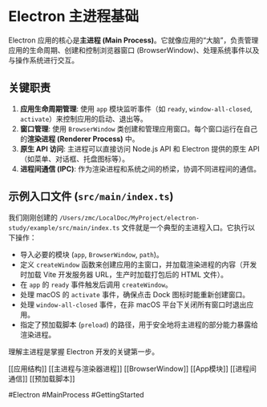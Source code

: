 # Electron 主进程基础

Electron 应用的核心是**主进程 (Main Process)**。它就像应用的“大脑”，负责管理应用的生命周期、创建和控制浏览器窗口 (BrowserWindow)、处理系统事件以及与操作系统进行交互。

## 关键职责

1.  **应用生命周期管理**: 使用 `app` 模块监听事件（如 `ready`, `window-all-closed`, `activate`）来控制应用的启动、退出等。
2.  **窗口管理**: 使用 `BrowserWindow` 类创建和管理应用窗口。每个窗口运行在自己的**渲染进程 (Renderer Process)** 中。
3.  **原生 API 访问**: 主进程可以直接访问 Node.js API 和 Electron 提供的原生 API（如菜单、对话框、托盘图标等）。
4.  **进程间通信 (IPC)**: 作为渲染进程和系统之间的桥梁，协调不同进程间的通信。

## 示例入口文件 (`src/main/index.ts`)

我们刚刚创建的 `/Users/zmc/LocalDoc/MyProject/electron-study/example/src/main/index.ts` 文件就是一个典型的主进程入口。它执行以下操作：

*   导入必要的模块 (`app`, `BrowserWindow`, `path`)。
*   定义 `createWindow` 函数来创建应用的主窗口，并加载渲染进程的内容（开发时加载 Vite 开发服务器 URL，生产时加载打包后的 HTML 文件）。
*   在 `app` 的 `ready` 事件触发后调用 `createWindow`。
*   处理 macOS 的 `activate` 事件，确保点击 Dock 图标时能重新创建窗口。
*   处理 `window-all-closed` 事件，在非 macOS 平台下关闭所有窗口时退出应用。
*   指定了预加载脚本 (`preload`) 的路径，用于安全地将主进程的部分能力暴露给渲染进程。

理解主进程是掌握 Electron 开发的关键第一步。

[[应用结构]]
[[主进程与渲染器进程]]
[[BrowserWindow]]
[[App模块]]
[[进程间通信]]
[[预加载脚本]]

#Electron #MainProcess #GettingStarted